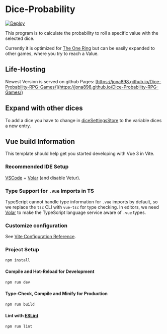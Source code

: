 # Dice-Probability

[![Deploy](https://github.com/Jona898/Dice-Probability-RPG-Games/actions/workflows/deploy.yml/badge.svg?branch=main&event=push)](https://github.com/Jona898/Dice-Probability-RPG-Games/actions/workflows/deploy.yml)

This program is to calculate the probability to roll a specific value with the selected dice.

Currently it is optimized for [The One Ring](https://freeleaguepublishing.com/games/the-one-ring/) but can be easily expanded to other games, where you try to reach a Value.

## Life-Hosting

Newest Version is served on github Pages:
[https://jona898.github.io/Dice-Probability-RPG-Games/](https://jona898.github.io/Dice-Probability-RPG-Games/)

## Expand with other dices

To add a dice you have to change in [diceSettingsStore](src/stores/diceSettingsStore.ts) to the variable dices a new entry.

## Vue build Information

This template should help get you started developing with Vue 3 in Vite.

### Recommended IDE Setup

[VSCode](https://code.visualstudio.com/) + [Volar](https://marketplace.visualstudio.com/items?itemName=Vue.volar) (and disable Vetur).

### Type Support for `.vue` Imports in TS

TypeScript cannot handle type information for `.vue` imports by default, so we replace the `tsc` CLI with `vue-tsc` for type checking. In editors, we need [Volar](https://marketplace.visualstudio.com/items?itemName=Vue.volar) to make the TypeScript language service aware of `.vue` types.

### Customize configuration

See [Vite Configuration Reference](https://vitejs.dev/config/).

### Project Setup

```sh
npm install
```

#### Compile and Hot-Reload for Development

```sh
npm run dev
```

#### Type-Check, Compile and Minify for Production

```sh
npm run build
```

#### Lint with [ESLint](https://eslint.org/)

```sh
npm run lint
```

